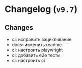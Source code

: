 # Changelog (`v9.7`)

## Changes
- ci: исправить зацикливание
- docs: изменить readme
- ci: настроить playwright
- ci: добавить e2e тесты
- ci: настроить ci